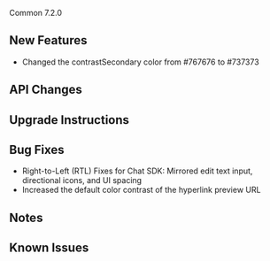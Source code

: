 Common 7.2.0

## New Features
- Changed the contrastSecondary color from #767676 to #737373

## API Changes

## Upgrade Instructions

## Bug Fixes
 - Right-to-Left (RTL) Fixes for Chat SDK: Mirrored edit text input, directional icons, and UI spacing
 - Increased the default color contrast of the hyperlink preview URL

## Notes

## Known Issues
